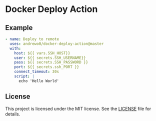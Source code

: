 # Docker Deploy Action

## Example

```yaml
- name: Deploy to remote
  uses: andrewo0/docker-deploy-action@master
  with:
    host: ${{ vars.SSH_HOST}}
    user: ${{ secrets.SSH_USERNAME}}
    pass: ${{ secrets.SSH_PASSWORD }}
    port: ${{ secrets.ssh_PORT }}
    connect_timeout: 30s
    script: |
      echo 'Hello World'
```

## License

This project is licensed under the MIT license. See the [LICENSE](LICENSE) file for details.